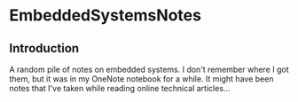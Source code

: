 # EmbeddedSystemsNotes

## Introduction
A random pile of notes on embedded systems. I don't remember where I got them,
but it was in my OneNote notebook for a while. It might have been notes that I've
taken while reading online technical articles...

